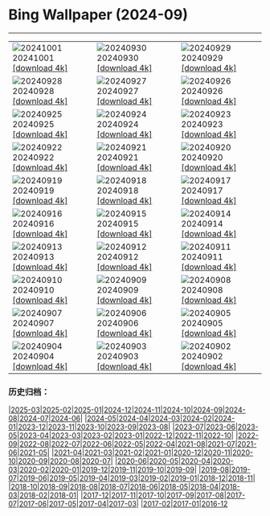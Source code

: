 # Bing Wallpaper (2024-09)
**************

<table><tr><td><img src="https://www.bing.com/th?id=OHR.WalrusNorway_ROW7949861182_1920x1080.jpg" alt="20241001"> 20241001 <a href="https://www.bing.com/th?id=OHR.WalrusNorway_ROW7949861182_UHD.jpg">[download 4k]</a></td><td><img src="https://www.bing.com/th?id=OHR.ConnecticutBridge_ROW8232454989_1920x1080.jpg" alt="20240930"> 20240930 <a href="https://www.bing.com/th?id=OHR.ConnecticutBridge_ROW8232454989_UHD.jpg">[download 4k]</a></td><td><img src="https://www.bing.com/th?id=OHR.FloridaSeashore_ROW7569075310_1920x1080.jpg" alt="20240929"> 20240929 <a href="https://www.bing.com/th?id=OHR.FloridaSeashore_ROW7569075310_UHD.jpg">[download 4k]</a></td></tr><tr><td><img src="https://www.bing.com/th?id=OHR.VeniceAerial_ROW7352144146_1920x1080.jpg" alt="20240928"> 20240928 <a href="https://www.bing.com/th?id=OHR.VeniceAerial_ROW7352144146_UHD.jpg">[download 4k]</a></td><td><img src="https://www.bing.com/th?id=OHR.LittleToucanet_ROW7160252018_1920x1080.jpg" alt="20240927"> 20240927 <a href="https://www.bing.com/th?id=OHR.LittleToucanet_ROW7160252018_UHD.jpg">[download 4k]</a></td><td><img src="https://www.bing.com/th?id=OHR.GiantSequoias_ROW6962026915_1920x1080.jpg" alt="20240926"> 20240926 <a href="https://www.bing.com/th?id=OHR.GiantSequoias_ROW6962026915_UHD.jpg">[download 4k]</a></td></tr><tr><td><img src="https://www.bing.com/th?id=OHR.SkaftafellWaterfall_ROW6753428234_1920x1080.jpg" alt="20240925"> 20240925 <a href="https://www.bing.com/th?id=OHR.SkaftafellWaterfall_ROW6753428234_UHD.jpg">[download 4k]</a></td><td><img src="https://www.bing.com/th?id=OHR.IcebergOtter_ROW6436603276_1920x1080.jpg" alt="20240924"> 20240924 <a href="https://www.bing.com/th?id=OHR.IcebergOtter_ROW6436603276_UHD.jpg">[download 4k]</a></td><td><img src="https://www.bing.com/th?id=OHR.AutumnCumbria_ROW4250501115_1920x1080.jpg" alt="20240923"> 20240923 <a href="https://www.bing.com/th?id=OHR.AutumnCumbria_ROW4250501115_UHD.jpg">[download 4k]</a></td></tr><tr><td><img src="https://www.bing.com/th?id=OHR.MunichBeerfest_ROW5521501764_1920x1080.jpg" alt="20240922"> 20240922 <a href="https://www.bing.com/th?id=OHR.MunichBeerfest_ROW5521501764_UHD.jpg">[download 4k]</a></td><td><img src="https://www.bing.com/th?id=OHR.OcracokeLight_ROW2373875700_1920x1080.jpg" alt="20240921"> 20240921 <a href="https://www.bing.com/th?id=OHR.OcracokeLight_ROW2373875700_UHD.jpg">[download 4k]</a></td><td><img src="https://www.bing.com/th?id=OHR.ElbowRiver_ROW2359666399_1920x1080.jpg" alt="20240920"> 20240920 <a href="https://www.bing.com/th?id=OHR.ElbowRiver_ROW2359666399_UHD.jpg">[download 4k]</a></td></tr><tr><td><img src="https://www.bing.com/th?id=OHR.GujoHachiman_ROW5500166549_1920x1080.jpg" alt="20240919"> 20240919 <a href="https://www.bing.com/th?id=OHR.GujoHachiman_ROW5500166549_UHD.jpg">[download 4k]</a></td><td><img src="https://www.bing.com/th?id=OHR.KeralaSummer_ROW5096349608_1920x1080.jpg" alt="20240918"> 20240918 <a href="https://www.bing.com/th?id=OHR.KeralaSummer_ROW5096349608_UHD.jpg">[download 4k]</a></td><td><img src="https://www.bing.com/th?id=OHR.SunriseWallabies_ROW4908014597_1920x1080.jpg" alt="20240917"> 20240917 <a href="https://www.bing.com/th?id=OHR.SunriseWallabies_ROW4908014597_UHD.jpg">[download 4k]</a></td></tr><tr><td><img src="https://www.bing.com/th?id=OHR.LagoComoItaly_ROW4645357239_1920x1080.jpg" alt="20240916"> 20240916 <a href="https://www.bing.com/th?id=OHR.LagoComoItaly_ROW4645357239_UHD.jpg">[download 4k]</a></td><td><img src="https://www.bing.com/th?id=OHR.RapaNuiSunrise_ROW4550232557_1920x1080.jpg" alt="20240915"> 20240915 <a href="https://www.bing.com/th?id=OHR.RapaNuiSunrise_ROW4550232557_UHD.jpg">[download 4k]</a></td><td><img src="https://www.bing.com/th?id=OHR.PointReyes_ROW4397514430_1920x1080.jpg" alt="20240914"> 20240914 <a href="https://www.bing.com/th?id=OHR.PointReyes_ROW4397514430_UHD.jpg">[download 4k]</a></td></tr><tr><td><img src="https://www.bing.com/th?id=OHR.DolphinReunion_ROW4153666724_1920x1080.jpg" alt="20240913"> 20240913 <a href="https://www.bing.com/th?id=OHR.DolphinReunion_ROW4153666724_UHD.jpg">[download 4k]</a></td><td><img src="https://www.bing.com/th?id=OHR.EltzCastle_ROW3763961320_1920x1080.jpg" alt="20240912"> 20240912 <a href="https://www.bing.com/th?id=OHR.EltzCastle_ROW3763961320_UHD.jpg">[download 4k]</a></td><td><img src="https://www.bing.com/th?id=OHR.BridgeLisbon_ROW2312230320_1920x1080.jpg" alt="20240911"> 20240911 <a href="https://www.bing.com/th?id=OHR.BridgeLisbon_ROW2312230320_UHD.jpg">[download 4k]</a></td></tr><tr><td><img src="https://www.bing.com/th?id=OHR.IguazuRainbow_ROW3139457985_1920x1080.jpg" alt="20240910"> 20240910 <a href="https://www.bing.com/th?id=OHR.IguazuRainbow_ROW3139457985_UHD.jpg">[download 4k]</a></td><td><img src="https://www.bing.com/th?id=OHR.Canigou_ROW3533660009_1920x1080.jpg" alt="20240909"> 20240909 <a href="https://www.bing.com/th?id=OHR.Canigou_ROW3533660009_UHD.jpg">[download 4k]</a></td><td><img src="https://www.bing.com/th?id=OHR.SantaCruzHummer_ROW3345595068_1920x1080.jpg" alt="20240908"> 20240908 <a href="https://www.bing.com/th?id=OHR.SantaCruzHummer_ROW3345595068_UHD.jpg">[download 4k]</a></td></tr><tr><td><img src="https://www.bing.com/th?id=OHR.GlenariffPark_ROW1563275135_1920x1080.jpg" alt="20240907"> 20240907 <a href="https://www.bing.com/th?id=OHR.GlenariffPark_ROW1563275135_UHD.jpg">[download 4k]</a></td><td><img src="https://www.bing.com/th?id=OHR.TIFF2024_ROW8059887300_1920x1080.jpg" alt="20240906"> 20240906 <a href="https://www.bing.com/th?id=OHR.TIFF2024_ROW8059887300_UHD.jpg">[download 4k]</a></td><td><img src="https://www.bing.com/th?id=OHR.DuskyOwls_ROW7167692240_1920x1080.jpg" alt="20240905"> 20240905 <a href="https://www.bing.com/th?id=OHR.DuskyOwls_ROW7167692240_UHD.jpg">[download 4k]</a></td></tr><tr><td><img src="https://www.bing.com/th?id=OHR.AlpineLakes_ROW0304346797_1920x1080.jpg" alt="20240904"> 20240904 <a href="https://www.bing.com/th?id=OHR.AlpineLakes_ROW0304346797_UHD.jpg">[download 4k]</a></td><td><img src="https://www.bing.com/th?id=OHR.BuracodasAraras_ROW6781407231_1920x1080.jpg" alt="20240903"> 20240903 <a href="https://www.bing.com/th?id=OHR.BuracodasAraras_ROW6781407231_UHD.jpg">[download 4k]</a></td><td><img src="https://www.bing.com/th?id=OHR.ThamesLondon_ROW6580939487_1920x1080.jpg" alt="20240902"> 20240902 <a href="https://www.bing.com/th?id=OHR.ThamesLondon_ROW6580939487_UHD.jpg">[download 4k]</a></td></tr></table>

### 历史归档：

|[2025-03](/../2025-03/2025-03.md)|[2025-02](/../2025-02/2025-02.md)|[2025-01](/../2025-01/2025-01.md)|[2024-12](/../2024-12/2024-12.md)|[2024-11](/../2024-11/2024-11.md)|[2024-10](/../2024-10/2024-10.md)|[2024-09](/2024-09.md)|[2024-08](/../2024-08/2024-08.md)|[2024-07](/../2024-07/2024-07.md)|[2024-06](/../2024-06/2024-06.md)|
|[2024-05](/../2024-05/2024-05.md)|[2024-04](/../2024-04/2024-04.md)|[2024-03](/../2024-03/2024-03.md)|[2024-02](/../2024-02/2024-02.md)|[2024-01](/../2024-01/2024-01.md)|[2023-12](/../2023-12/2023-12.md)|[2023-11](/../2023-11/2023-11.md)|[2023-10](/../2023-10/2023-10.md)|[2023-09](/../2023-09/2023-09.md)|[2023-08](/../2023-08/2023-08.md)|
|[2023-07](/../2023-07/2023-07.md)|[2023-06](/../2023-06/2023-06.md)|[2023-05](/../2023-05/2023-05.md)|[2023-04](/../2023-04/2023-04.md)|[2023-03](/../2023-03/2023-03.md)|[2023-02](/../2023-02/2023-02.md)|[2023-01](/../2023-01/2023-01.md)|[2022-12](/../2022-12/2022-12.md)|[2022-11](/../2022-11/2022-11.md)|[2022-10](/../2022-10/2022-10.md)|
|[2022-09](/../2022-09/2022-09.md)|[2022-08](/../2022-08/2022-08.md)|[2022-07](/../2022-07/2022-07.md)|[2022-06](/../2022-06/2022-06.md)|[2022-05](/../2022-05/2022-05.md)|[2022-04](/../2022-04/2022-04.md)|[2021-08](/../2021-08/2021-08.md)|[2021-07](/../2021-07/2021-07.md)|[2021-06](/../2021-06/2021-06.md)|[2021-05](/../2021-05/2021-05.md)|
|[2021-04](/../2021-04/2021-04.md)|[2021-03](/../2021-03/2021-03.md)|[2021-02](/../2021-02/2021-02.md)|[2021-01](/../2021-01/2021-01.md)|[2020-12](/../2020-12/2020-12.md)|[2020-11](/../2020-11/2020-11.md)|[2020-10](/../2020-10/2020-10.md)|[2020-09](/../2020-09/2020-09.md)|[2020-08](/../2020-08/2020-08.md)|[2020-07](/../2020-07/2020-07.md)|
|[2020-06](/../2020-06/2020-06.md)|[2020-05](/../2020-05/2020-05.md)|[2020-04](/../2020-04/2020-04.md)|[2020-03](/../2020-03/2020-03.md)|[2020-02](/../2020-02/2020-02.md)|[2020-01](/../2020-01/2020-01.md)|[2019-12](/../2019-12/2019-12.md)|[2019-11](/../2019-11/2019-11.md)|[2019-10](/../2019-10/2019-10.md)|[2019-09](/../2019-09/2019-09.md)|
|[2019-08](/../2019-08/2019-08.md)|[2019-07](/../2019-07/2019-07.md)|[2019-06](/../2019-06/2019-06.md)|[2019-05](/../2019-05/2019-05.md)|[2019-04](/../2019-04/2019-04.md)|[2019-03](/../2019-03/2019-03.md)|[2019-02](/../2019-02/2019-02.md)|[2019-01](/../2019-01/2019-01.md)|[2018-12](/../2018-12/2018-12.md)|[2018-11](/../2018-11/2018-11.md)|
|[2018-10](/../2018-10/2018-10.md)|[2018-09](/../2018-09/2018-09.md)|[2018-08](/../2018-08/2018-08.md)|[2018-07](/../2018-07/2018-07.md)|[2018-06](/../2018-06/2018-06.md)|[2018-05](/../2018-05/2018-05.md)|[2018-04](/../2018-04/2018-04.md)|[2018-03](/../2018-03/2018-03.md)|[2018-02](/../2018-02/2018-02.md)|[2018-01](/../2018-01/2018-01.md)|
|[2017-12](/../2017-12/2017-12.md)|[2017-11](/../2017-11/2017-11.md)|[2017-10](/../2017-10/2017-10.md)|[2017-09](/../2017-09/2017-09.md)|[2017-08](/../2017-08/2017-08.md)|[2017-07](/../2017-07/2017-07.md)|[2017-06](/../2017-06/2017-06.md)|[2017-05](/../2017-05/2017-05.md)|[2017-04](/../2017-04/2017-04.md)|[2017-03](/../2017-03/2017-03.md)|
|[2017-02](/../2017-02/2017-02.md)|[2017-01](/../2017-01/2017-01.md)|[2016-12](/../2016-12/2016-12.md)